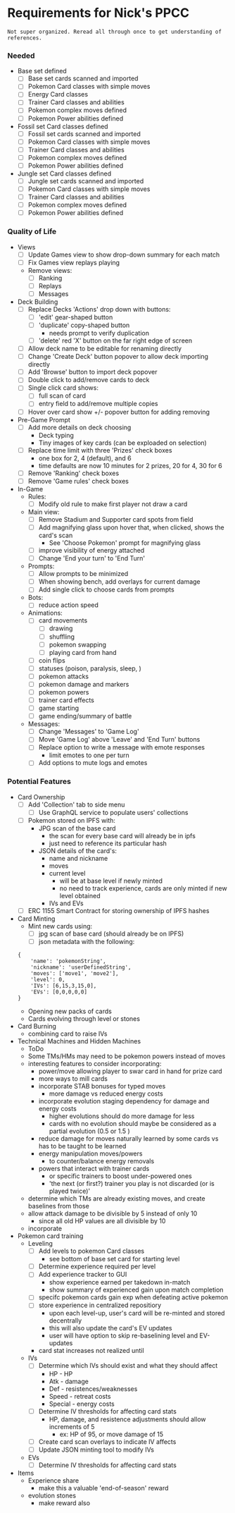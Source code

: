 # Requirements for Nick's PPCC
    Not super organized. Reread all through once to get understanding of references. 

### Needed
- Base set defined
    - [ ] Base set cards scanned and imported
    - [ ] Pokemon Card classes with simple moves
    - [ ] Energy Card classes
    - [ ] Trainer Card classes and abilities
    - [ ] Pokemon complex moves defined
    - [ ] Pokemon Power abilities defined
- Fossil set Card classes defined
    - [ ] Fossil set cards scanned and imported
    - [ ] Pokemon Card classes with simple moves
    - [ ] Trainer Card classes and abilities
    - [ ] Pokemon complex moves defined
    - [ ] Pokemon Power abilities defined
- Jungle set Card classes defined
    - [ ] Jungle set cards scanned and imported
    - [ ] Pokemon Card classes with simple moves
    - [ ] Trainer Card classes and abilities
    - [ ] Pokemon complex moves defined
    - [ ] Pokemon Power abilities defined

### Quality of Life
- Views
    - [ ] Update Games view to show drop-down summary for each match
    - [ ] Fix Games view replays playing
    - Remove views:
        - [ ] Ranking
        - [ ] Replays
        - [ ] Messages
- Deck Building
    - [ ] Replace Decks 'Actions' drop down with buttons:
        - [ ] 'edit' gear-shaped button
        - [ ] 'duplicate' copy-shaped button
            - needs prompt to verify duplication
        - [ ] 'delete' red 'X' button on the far right edge of screen
    - [ ] Allow deck name to be editable for renaming directly
    - [ ] Change 'Create Deck' button popover to allow deck importing directly
    - [ ] Add 'Browse' button to import deck popover
    - [ ] Double click to add/remove cards to deck
    - [ ] Single click card shows: 
        - [ ] full scan of card
        - [ ] entry field to add/remove multiple copies
    - [ ] Hover over card show +/- popover button for adding removing
- Pre-Game Prompt
    - [ ] Add more details on deck choosing
        - Deck typing
        - Tiny images of key cards (can be exploaded on selection)
    - [ ] Replace time limit with three 'Prizes' check boxes
        - one box for 2, 4 (default), and 6 
        - time defaults are now 10 minutes for 2 prizes, 20 for 4, 30 for 6
    - [ ] Remove 'Ranking' check boxes
    - [ ] Remove 'Game rules' check boxes 
- In-Game
    - Rules:
        - [ ] Modify old rule to make first player not draw a card
    - Main view:
        - [ ] Remove Stadium and Supporter card spots from field
        - [ ] Add magnifying glass upon hover that, when clicked, shows the card's scan
            - See 'Choose Pokemon' prompt for magnifying glass
        - [ ] improve visibility of energy attached 
        - [ ] Change 'End your turn' to 'End Turn'
    - Prompts:
        - [ ] Allow prompts to be minimized
        - [ ] When showing bench, add overlays for current damage
        - [ ] Add single click to choose cards from prompts
    - Bots:
        - [ ] reduce action speed 
    - Animations:
        - [ ] card movements
            - [ ] drawing 
            - [ ] shuffling
            - [ ] pokemon swapping
            - [ ] playing card from hand
        - [ ] coin flips
        - [ ] statuses (poison, paralysis, sleep, )
        - [ ] pokemon attacks
        - [ ] pokemon damage and markers
        - [ ] pokemon powers
        - [ ] trainer card effects
        - [ ] game starting
        - [ ] game ending/summary of battle
    - Messages:
        - [ ] Change 'Messages' to 'Game Log'
        - [ ] Move 'Game Log' above 'Leave' and 'End Turn' buttons
        - [ ] Replace option to write a message with emote responses
            - limit emotes to one per turn
        - [ ] Add options to mute logs and emotes

### Potential Features
- Card Ownership
    - [ ] Add 'Collection' tab to side menu
        - [ ] Use GraphQL service to populate users' collections
    - [ ] Pokemon stored on IPFS with:
        - JPG scan of the base card
            - the scan for every base card will already be in ipfs
            - just need to reference its particular hash
        - JSON details of the card's:
            - name and nickname
            - moves 
            - current level
                - will be at base level if newly minted
                - no need to track experience, cards are only minted if new level obtained
            - IVs and EVs
    - [ ] ERC 1155 Smart Contract for storing ownership of IPFS hashes
- Card Minting
    - Mint new cards using:
        - [ ] jpg scan of base card (should already be on IPFS)
        - [ ] json metadata with the following:
    ```
    {
        'name': 'pokemonString',
        'nickname': 'userDefinedString',
        'moves': ['move1', 'move2'],
        'level': 0,
        'IVs': [6,15,3,15,0],
        'EVs': [0,0,0,0,0]
    }
    ```
    - Opening new packs of cards 
    - Cards evolving through level or stones
- Card Burning
    - combining card to raise IVs
- Technical Machines and Hidden Machines
    - ToDo
    - Some TMs/HMs may need to be pokemon powers instead of moves
    - interesting features to consider incorporating:
        - power/move allowing player to swar card in hand for prize card 
        - more ways to mill cards
        - incorporate STAB bonuses for typed moves
            - more damage vs reduced energy costs
        - incorporate evolution staging dependency for damage and energy costs
            - higher evolutions should do more damage for less
            - cards with no evolution should maybe be considered as a partial evolution (0.5 or 1.5 )
        - reduce damage for moves naturally learned by some cards vs has to be taught to be learned
        - energy manipulation moves/powers
            - to counter/balance energy removals
        - powers that interact with trainer cards
            - or specific trainers to boost under-powered ones
            - 'the next (or first?) trainer you play is not discarded (or is played twice)'
    - determine which TMs are already existing moves, and create baselines from those
    - allow attack damage to be divisible by 5 instead of only 10
        - since all old HP values are all divisible by 10
    - incorporate
- Pokemon card training
    - Leveling
        - [ ] Add levels to pokemon Card classes
            - see bottom of base set card for starting level
        - [ ] Determine experience required per level
        - [ ] Add experience tracker to GUI
            - show experience earned per takedown in-match
            - show summary of experienced gain upon match completion
        - [ ] specifc pokemon cards gain exp when defeating active pokemon
        - [ ] store experience in centralized repositiory
            - upon each level-up, user's card will be re-minted and stored decentrally 
            - this will also update the card's EV updates
            - user will have option to skip re-baselining level and EV-updates
        - card stat increases not realized until 
    - IVs
        - [ ] Determine which IVs should exist and what they should affect
            - HP - HP
            - Atk - damage
            - Def - resistences/weaknesses
            - Speed - retreat costs
            - Special - energy costs
        - [ ] Determine IV thresholds for affecting card stats
            -   HP, damage, and resistence adjustments should allow increments of 5
                - ex: HP of 95, or move damage of 15
        - [ ] Create card scan overlays to indicate IV affects 
        - [ ] Update JSON minting tool to modify IVs
    - EVs 
        - [ ] Determine IV thresholds for affecting card stats
- Items
    - Experience share
        - make this a valuable 'end-of-season' reward
    - evolution stones
        - make reward also
